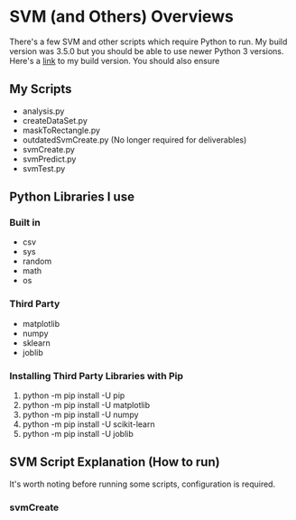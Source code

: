# SVM (and Others) Overviews

There's a few SVM and other scripts which require Python to run.
My build version was 3.5.0 but you should be able to use newer Python 3 versions.
Here's a [link](https://www.python.org/downloads/release/python-350/) to my build version.
You should also ensure

## My Scripts

* analysis.py
* createDataSet.py
* maskToRectangle.py
* outdatedSvmCreate.py (No longer required for deliverables)
* svmCreate.py
* svmPredict.py
* svmTest.py

## Python Libraries I use

### Built in

* csv
* sys
* random
* math
* os

### Third Party

* matplotlib
* numpy
* sklearn
* joblib

### Installing Third Party Libraries with Pip

1. python -m pip install -U pip
2. python -m pip install -U matplotlib
3. python -m pip install -U numpy
4. python -m pip install -U scikit-learn
5. python -m pip install -U joblib

## SVM Script Explanation (How to run)

It's worth noting before running some scripts, configuration is required.

### svmCreate

